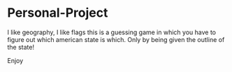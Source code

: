 # Personal-Project
 
 I like geography, I like flags this is a guessing game in which you have to figure out which american state is which. Only by being given the outline of the state! 

 Enjoy